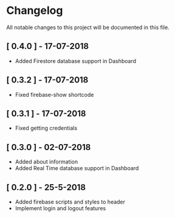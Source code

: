 # Changelog
All notable changes to this project will be documented in this file.

## [ 0.4.0 ] - 17-07-2018

* Added Firestore database support in Dashboard

## [ 0.3.2 ] - 17-07-2018

* Fixed firebase-show shortcode

## [ 0.3.1 ] - 17-07-2018

* Fixed getting credentials

## [ 0.3.0 ] - 02-07-2018

* Added about information
* Added Real Time database support in Dashboard

## [ 0.2.0 ] - 25-5-2018

* Added firebase scripts and styles to header
* Implement login and logout features

